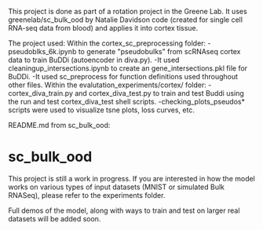 This project is done as part of a rotation project in the Greene Lab. It uses greenelab/sc_bulk_ood by Natalie Davidson code (created for single cell RNA-seq data from blood) and applies it into cortex tissue. 

The project used:
Within the cortex_sc_preprocessing folder:
-pseudoblks_6k.ipynb to generate "pseudobulks" from scRNAseq cortex data to train BuDDi (autoencoder in diva.py).
-It used cleaningup_intersections.ipynb to create an gene_intersections.pkl file for BuDDi.
-It used sc_preprocess for function definitions used throughout other files.
Within the evalutation_experiments/cortex/ folder:
-cortex_diva_train.py and cortex_diva_test.py to train and test Buddi using the run and test cortex_diva_test shell scripts.
-checking_plots_pseudos* scripts were used to visualize tsne plots, loss curves, etc.


README.md from sc_bulk_ood:
# sc_bulk_ood

This project is still a work in progress. If you are interested in how the model works
on various types of input datasets (MNIST or simulated Bulk RNASeq), please refer to the experiments folder.

Full demos of the model, along with ways to train and test on larger real datasets will be added soon.

